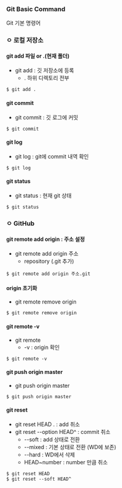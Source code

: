 ### Git Basic Command

Git 기본 명령어



### ㅇ 로컬 저장소

#### git add 파일 or .(현재 폴더)

- git add : 깃 저장소에 등록
  - . 하위 디렉토리 전부

```shell
$ git add .
```



#### git commit

- git commit : 깃 로그에 커밋

``` shell
$ git commit
```



#### git log

- git log : git에 commit 내역 확인

```shell
$ git log
```



#### git status

- git status : 현재 git 상태

``` shell
$ git status
```



### ㅇ GitHub

#### git remote add origin : 주소 설정 

- git remote add origin 주소
  - repository (.git 추가)

``` shell
$ git remote add origin 주소.git
```



#### origin 초기화

- git remote remove origin

``` shell
$ git remote remove origin
```



#### git remote -v

- git remote
  - -v : origin 확인

``` shell
$ git remote -v
```



#### git push origin master

- git push origin master

``` shell
$ git push origin master
```



#### git reset

- git reset HEAD . : add 취소
- git reset --option HEAD^ : commit 취소
  - --soft : add 상태로 전환
  - --mixed : 기본 상태로 전환 (WD에 보존)
  - --hard : WD에서 삭제
  - HEAD~number : number 만큼 취소

```shell
$ git reset HEAD
$ git reset --soft HEAD^
```

